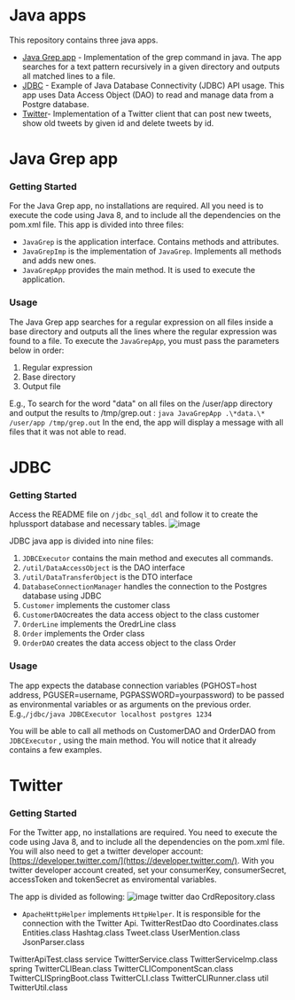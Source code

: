 # Java apps
This repository contains three java apps.
- [Java Grep app](#grep) - Implementation of the grep command in java. The app searches for a text pattern recursively in a given directory and outputs all matched lines to a file.
- [JDBC](#jdbc) - Example of Java Database Connectivity (JDBC) API usage. This app uses Data Access Object (DAO) to read and manage data from a Postgre database.
- [Twitter](#twitter)- Implementation of a Twitter client that can post new tweets, show old tweets by given id and delete tweets by id.
<a name="grep"></a>
# Java Grep app
### Getting Started
For the Java Grep app, no installations are required. All you need is to execute the code using Java 8, and to include all the dependencies on the pom.xml file.
This app is divided into three files:
 - `JavaGrep` is the application interface. Contains methods and attributes.
 - `JavaGrepImp` is the implementation of `JavaGrep`. Implements all methods and adds new ones.
 - `JavaGrepApp` provides the main method. It is used to execute the application.

### Usage
The Java Grep app searches for a regular expression on all files inside a base directory and outputs all the lines where the regular expression was found to a file.
To execute the `JavaGrepApp`, you must pass the parameters below in order:
 1. Regular expression
 2. Base directory
 3. Output file

E.g., To search for the word "data" on all files on the /user/app directory and output the results to /tmp/grep.out :
 `java JavaGrepApp .\*data.\* /user/app /tmp/grep.out`
 In the end, the app will display a message with all files that it was not able to read.
<a name="jdbc"></a>
 # JDBC 
  ### Getting Started
 Access the README file on `/jdbc_sql_ddl` and follow it to create the hplussport database and necessary tables.
![image](https://drive.google.com/uc?export=view&id=1AwyghOuU2UBMr6_ysmbk2eKSufjbwx6_)
  
  JDBC java app is divided into nine files:
 1. `JDBCExecutor` contains the main method and executes all commands.
 2. `/util/DataAccessObject` is the DAO interface
 3. `/util/DataTransferObject` is the DTO interface
 4. `DatabaseConnectionManager` handles the connection to the Postgres database using JDBC
 5. `Customer` implements the customer class
 6. `CustomerDAO`creates the data access object to the class customer
 7. `OrderLine` implements the OredrLine class
 8. `Order` implements the Order class
 9. `OrderDAO` creates the data access object to the class Order

### Usage
The app expects the database connection variables (PGHOST=host address, PGUSER=username, PGPASSWORD=yourpassword) to be passed as environmental variables or as arguments on the previous order.
E.g.,`/jdbc/java JDBCExecutor localhost postgres 1234`

You will be able to call all methods on CustomerDAO and OrderDAO from `JDBCExecutor` , using the main method. You will notice that it already contains a few examples.

 <a name="twitter"></a>
 # Twitter
 ### Getting Started
 For the Twitter app, no installations are required. You need to execute the code using Java 8, and to include all the dependencies on the pom.xml file.
 You will also need to get a twitter developer account:[https://developer.twitter.com/](https://developer.twitter.com/). 
 With you twitter developer account created, set your consumerKey, consumerSecret, accessToken and tokenSecret as enviromental variables.
 
 The app is divided as following:
![image](https://drive.google.com/uc?export=view&id=1_RH6sYWUKTJ6hStQWGrE5zPPkxRRPPCn)
 twitter
   dao
CrdRepository.class
- `ApacheHttpHelper` implements `HttpHelper`. It is responsible for the connection with the Twitter Api.
TwitterRestDao
dto
Coordinates.class
Entities.class
Hashtag.class
Tweet.class
UserMention.class
JsonParser.class

TwitterApiTest.class
service
TwitterService.class
TwitterServiceImp.class
spring
TwitterCLIBean.class
TwitterCLIComponentScan.class
TwitterCLISpringBoot.class
TwitterCLI.class
TwitterCLIRunner.class
util
TwitterUtil.class

<!--stackedit_data:
eyJoaXN0b3J5IjpbLTE3NjAxMzc5MiwxOTE3Mzk5Mzg4LC0xMz
c1MzUyNTQ1LC0zOTA5NTkxMjcsLTc0NTY4NjcwOCwxNDQ1ODIx
NjQ3LC0xNTEyODk5Mzg2LDExMDkxMTUxMTQsLTcwNDIzMjQ5Ny
wtMTY0NzI3NzU5MiwtMTI5MjkxNjIxMiw4NzMxMTEwMDMsLTE0
Mjk1MjU0MTYsLTIwODEzNDQ0MDAsLTQ2NzU2OTk4OSwxODY3MT
QxNzI3LC0xNjk4ODAxMjU3LDIwNDE0NDI5NjVdfQ==
-->